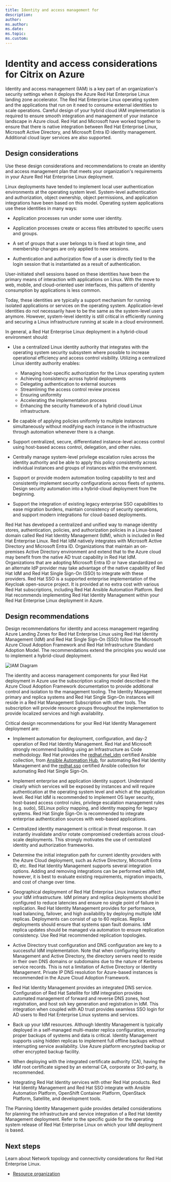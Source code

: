 ```yaml
---
title: Identity and access management for 
description: 
author: 
ms.author: 
ms.date: 
ms.topic: 
ms.custom: 
---
```


# Identity and access considerations for Citrix on Azure

Identity and access management (IAM) is a key part of an organization's security settings when it deploys the Azure Red Hat Enterprise Linux landing zone accelerator. The Red Hat Enterprise Linux operating system and the applications that run on it need to consume external identities to scale operations. Careful design of your hybrid cloud IAM implementation is required to ensure smooth integration and management of your instance landscape in Azure cloud. Red Hat and Microsoft have worked together to ensure that there is native integration between Red Hat Enterprise Linux, Microsoft Active Directory, and Microsoft Entra ID identity management.  Additional cloud layer services are also supported.

## Design considerations

Use these design considerations and recommendations to create an identity and access management plan that meets your organization's requirements in your Azure Red Hat Enterprise Linux deployment.

Linux deployments have tended to implement local user authentication environments at the operating system level. System-level authentication and authorization, object ownership, object permissions, and application integrations have been based on this model. Operating system applications use these identities in many ways:

- Application processes run under some user identity.

- Application processes create or access files attributed to specific users and groups.

- A set of groups that a user belongs to is fixed at login time, and membership changes are only applied to new sessions.

- Authentication and authorization flow of a user is directly tied to the login session that is instantiated as a result of authentication.

User-initiated shell sessions based on these identities have been the primary means of interaction with applications on Linux. With the move to web, mobile, and cloud-oriented user interfaces, this pattern of identity consumption by applications is less common.  

Today, these identities are typically a support mechanism for running isolated applications or services on the operating system. Application-level identities do not necessarily have to be the same as the system-level users anymore. However, system-level identity is still critical in efficiently running and securing a Linux infrastructure running at scale in a cloud environment.  

In general, a Red Hat Enterprise Linux deployment in a hybrid-cloud environment should:

- Use a centralized Linux identity authority that integrates with the operating system security subsystem where possible to increase operational efficiency and access control visibility. Utilizing a centralized Linux identity authority enables:
  - Managing host-specific authorization for the Linux operating system
  - Achieving consistency across hybrid deployments
  - Delegating authentication to external sources
  - Streamlining the access control review process
  - Ensuring uniformity
  - Accelerating the implementation process
  - Enhancing the security framework of a hybrid cloud Linux infrastructure.

- Be capable of applying policies uniformly to multiple instances simultaneously without modifying each instance in the infrastructure through automation whenever there is a change.  

- Support centralized, secure, differentiated instance-level access control using host-based access control, delegation, and other rules.

- Centrally manage system-level privilege escalation rules across the identity authority and be able to apply this policy consistently across individual instances and groups of instances within the environment.

- Support or provide modern automation tooling capability to test and consistently implement security configurations across fleets of systems. Design security automation into a hybrid-cloud deployment from the beginning.  

- Support the integration of existing legacy enterprise SSO capabilities to ease migration burdens, maintain consistency of security operations, and support modern integrations for cloud-based deployments.

Red Hat has developed a centralized and unified way to manage identity stores, authentication, policies, and authorization policies in a Linux-based domain called Red Hat Identity Management (IdM), which is included in Red Hat Enterprise Linux. Red Hat IdM natively integrates with Microsoft Active Directory and Microsoft Entra ID. Organizations that maintain an on-premises Active Directory environment and extend that to the Azure cloud may benefit from the native AD trust capability in Red Hat IdM. Organizations that are adopting Microsoft Entra ID or have standardized on an alternate IdP provider may take advantage of the native capability of Red Hat IdM and Red Hat Single Sign-On (SSO) to integrate with these providers. Red Hat SSO is a supported enterprise implementation of the Keycloak open-source project. It is provided at no extra cost with various Red Hat subscriptions, including Red Hat Ansible Automation Platform. Red Hat recommends implementing Red Hat Identity Management within your Red Hat Enterprise Linux deployment in Azure.  

## Design recommendations

Design recommendations for identity and access management regarding Azure Landing Zones for Red Hat Enterprise Linux using Red Hat Identity Management (IdM) and Red Hat Single Sign-On (SSO) follow the Microsoft Azure Cloud Adoption Framework and Red Hat Infrastructure Standard Adoption Model. The recommendations extend the principles you would use to implement a hybrid-cloud deployment.

![IAM Diagram](/images/IAM-Diagram.png)

The identity and access management components for your Red Hat deployment in Azure use the subscription scaling model described in the Azure Cloud Adoption Framework documentation to provide additional control and isolation to the management tooling. The Identity Management primary and replica systems and Red Hat Single Sign-On instances will reside in a Red Hat Management Subscription with other tools. The subscription will provide resource groups throughout the implementation to provide localized services and high availability.

Critical design recommendations for your Red Hat Identity Management deployment are:

- Implement automation for deployment, configuration, and day-2 operation of Red Hat Identity Management. Red Hat and Microsoft strongly recommend building using an Infrastructure as Code methodology. Red Hat provides the [redhat.rhel_idm](https://console.redhat.com/ansible/automation-hub/repo/published/redhat/rhel_idm/) certified Ansible collection, from [Ansible Automation Hub](https://console.redhat.com/ansible/automation-hub/), for automating Red Hat Identity Management and the [redhat.sso](https://console.redhat.com/ansible/automation-hub/repo/published/redhat/sso/) certified Ansible collection for automating Red Hat Single Sign-On.

- Implement enterprise and application identity support. Understand clearly which services will be exposed by instances and will require authentication at the operating system level and which at the application level. Red Hat IdM is recommended to implement OS layer security, host-based access control rules, privilege escalation management rules (e.g. sudo), SELinux policy mapping, and identity mapping for legacy systems. Red Hat Single Sign-On is recommended to integrate enterprise authentication sources with web-based applications.

- Centralized identity management is critical in threat response. It can instantly invalidate and/or rotate compromised credentials across cloud-scale deployments. This strongly motivates the use of centralized identity and authorization frameworks.

- Determine the initial integration path for current identity providers with the Azure Cloud deployment, such as Active Directory, Microsoft Entra ID, etc. Red Hat Identity Management supports several integration options. Adding and removing integrations can be performed within IdM, however, it is best to evaluate existing requirements, migration impacts, and cost of change over time.  

- Geographical deployment of Red Hat Enterprise Linux instances affect your IdM infrastructure. IdM primary and replica deployments should be configured to reduce latencies and ensure no single point of failure in replication. Red Hat Identity Management provides for performance, load balancing, failover, and high availability by deploying multiple IdM replicas. Deployments can consist of up to 60 replicas. Replica deployments should ensure that systems span fault domains. IdM replica updates should be managed via automation to ensure replication consistency. Use Red Hat recommended replication topologies.  

- Active Directory trust configuration and DNS configuration are key to a successful IdM implementation. Note that when configuring Identity Management and Active Directory, the directory servers need to reside in their own DNS domains or subdomains due to the nature of Kerberos service records. This is not a limitation of Active Directory or Identity Management. Private IP DNS resolution for Azure-based instances is recommended in the Azure Cloud Adoption Framework.  

- Red Hat Identity Management provides an integrated DNS service. Configuration of Red Hat Satellite for IdM integration provides automated management of forward and reverse DNS zones, host registration, and host ssh key generation and registration in IdM. This integration when coupled with AD trust provides seamless SSO login for AD users to Red Hat Enterprise Linux systems and services.

- Back up your IdM resources. Although Identity Management is typically deployed in a self-managed multi-master replica configuration, ensuring proper backups of systems and data is critical. Identity Management supports using hidden replicas to implement full offline backups without interrupting service availability. Use Azure platform encrypted backup or other encrypted backup facility.  

- When deploying with the integrated certificate authority (CA), having the IdM root certificate signed by an external CA, corporate or 3rd-party, is recommended.

- Integrating Red Hat Identity services with other Red Hat products. Red Hat Identity Management and Red Hat SSO integrate with Ansible Automation Platform, OpenShift Container Platform, OpenStack Platform, Satellite, and development tools.

The Planning Identity Management guide provides detailed considerations for planning the infrastructure and service integration of a Red Hat Identity Management deployment. Refer to the specific guide for the operating system release of Red Hat Enterprise Linux on which your IdM deployment is based.

## Next steps

Learn about Network topology and connectivity considerations for Red Hat Enterprise Linux.

- [Resource organization](citrix-resource-organization.md)
